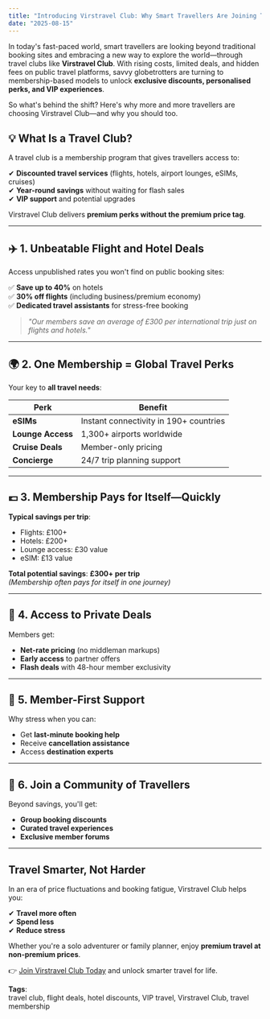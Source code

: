 ```yaml
---
title: "Introducing Virstravel Club: Why Smart Travellers Are Joining Travel Clubs Like Virstravel"
date: "2025-08-15"
---
```


<!-- # Why Smart Travellers Are Joining Travel Clubs Like Virstravel -->

In today's fast-paced world, smart travellers are looking beyond traditional booking sites and embracing a new way to explore the world—through travel clubs like **Virstravel Club**. With rising costs, limited deals, and hidden fees on public travel platforms, savvy globetrotters are turning to membership-based models to unlock **exclusive discounts, personalised perks, and VIP experiences**.

So what's behind the shift? Here's why more and more travellers are choosing Virstravel Club—and why you should too.

## 💡 What Is a Travel Club?

A travel club is a membership program that gives travellers access to:

✔ **Discounted travel services** (flights, hotels, airport lounges, eSIMs, cruises)  
✔ **Year-round savings** without waiting for flash sales  
✔ **VIP support** and potential upgrades

Virstravel Club delivers **premium perks without the premium price tag**.

---

## ✈️ 1. Unbeatable Flight and Hotel Deals

Access unpublished rates you won't find on public booking sites:

✅ **Save up to 40%** on hotels  
✅ **30% off flights** (including business/premium economy)  
✅ **Dedicated travel assistants** for stress-free booking

> _"Our members save an average of £300 per international trip just on flights and hotels."_

---

## 🌍 2. One Membership = Global Travel Perks

Your key to **all travel needs**:

| Perk              | Benefit                                |
| ----------------- | -------------------------------------- |
| **eSIMs**         | Instant connectivity in 190+ countries |
| **Lounge Access** | 1,300+ airports worldwide              |
| **Cruise Deals**  | Member-only pricing                    |
| **Concierge**     | 24/7 trip planning support             |

---

## 💷 3. Membership Pays for Itself—Quickly

**Typical savings per trip**:

- Flights: £100+
- Hotels: £200+
- Lounge access: £30 value
- eSIM: £13 value

**Total potential savings**: **£300+ per trip**  
_(Membership often pays for itself in one journey)_

---

## 🔐 4. Access to Private Deals

Members get:

- **Net-rate pricing** (no middleman markups)
- **Early access** to partner offers
- **Flash deals** with 48-hour member exclusivity

---

## 🧳 5. Member-First Support

Why stress when you can:

- Get **last-minute booking help**
- Receive **cancellation assistance**
- Access **destination experts**

---

## 🤝 6. Join a Community of Travellers

Beyond savings, you'll get:

- **Group booking discounts**
- **Curated travel experiences**
- **Exclusive member forums**

---

## Travel Smarter, Not Harder

In an era of price fluctuations and booking fatigue, Virstravel Club helps you:

✔ **Travel more often**  
✔ **Spend less**  
✔ **Reduce stress**

Whether you're a solo adventurer or family planner, enjoy **premium travel at non-premium prices**.

👉 [Join Virstravel Club Today](#) and unlock smarter travel for life.

**Tags**:  
travel club, flight deals, hotel discounts, VIP travel, Virstravel Club, travel membership
